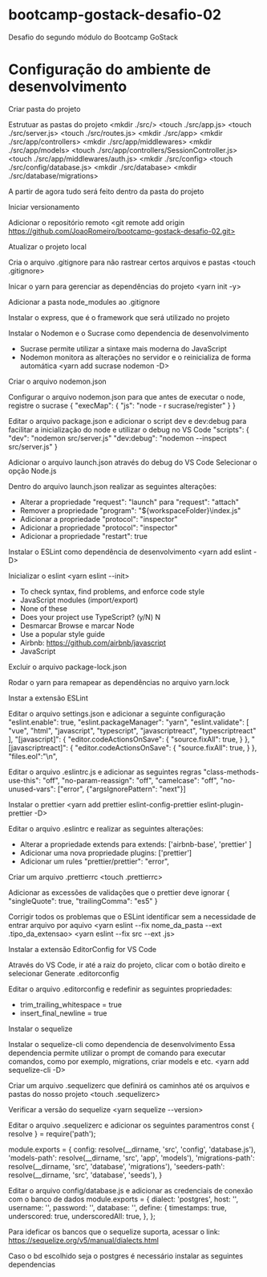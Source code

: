 # bootcamp-gostack-desafio-02
Desafio do segundo módulo do Bootcamp GoStack

# Configuração do ambiente de desenvolvimento
Criar pasta do projeto
<mkdir desafio02>

Estrutuar as pastas do projeto
<mkdir ./src/>
<touch ./src/app.js>
<touch ./src/server.js>
<touch ./src/routes.js>
<mkdir ./src/app>
<mkdir ./src/app/controllers>
<mkdir ./src/app/middlewares>
<mkdir ./src/app/models>
<touch ./src/app/controllers/SessionController.js>
<touch ./src/app/middlewares/auth.js>
<mkdir ./src/config>
<touch ./src/config/database.js>
<mkdir ./src/database>
<mkdir ./src/database/migrations>

A partir de agora tudo será feito dentro da pasta do projeto

Iniciar versionamento
<git init>

Adicionar o repositório remoto
<git remote add origin https://github.com/JoaoRomeiro/bootcamp-gostack-desafio-02.git>

Atualizar o projeto local
<git pull origin master>

Cria o arquivo .gitignore para não rastrear certos arquivos e pastas
<touch .gitignore>

Inicar o yarn para gerenciar as dependências do projeto
<yarn init -y>

Adicionar a pasta node_modules ao .gitignore

Instalar o express, que é o framework que será utilizado no projeto
<yarn add express>

Instalar o Nodemon e o Sucrase como dependencia de desenvolvimento
- Sucrase permite utilizar a sintaxe mais moderna do JavaScript
- Nodemon monitora as alterações no servidor e o reinicializa de forma automática
<yarn add sucrase nodemon -D>

Criar o arquivo nodemon.json
<touch nodemon.json>

Configurar o arquivo nodemon.json para que antes de executar o node, registre o sucrase
{
    "execMap": {
        "js": "node - r sucrase/register"
    }
}

Editar o arquivo package.json e adicionar o script dev e dev:debug para facilitar a inicialização do node
e utilizar o debug no VS Code
"scripts": {
    "dev": "nodemon src/server.js"
    "dev:debug": "nodemon --inspect src/server.js"
}

Adicionar o arquivo launch.json através do debug do VS Code
Selecionar o opção Node.js

Dentro do arquivo launch.json realizar as seguintes alterações:
- Alterar a propriedade "request": "launch" para "request": "attach"
- Remover a propriedade "program": "${workspaceFolder}\\index.js"
- Adicionar a propriedade "protocol": "inspector"
- Adicionar a propriedade "protocol": "inspector"
- Adicionar a propriedade "restart": true

Instalar o ESLint como dependência de desenvolvimento
<yarn add eslint -D>

Inicializar o eslint
<yarn eslint --init>

- To check syntax, find problems, and enforce code style
- JavaScript modules (import/export)
- None of these
- Does your project use TypeScript? (y/N) N
- Desmarcar Browse e marcar Node
- Use a popular style guide
- Airbnb: https://github.com/airbnb/javascript
- JavaScript

Excluir o arquivo package-lock.json
<rm package-lock.json>

Rodar o yarn para remapear as dependências no arquivo yarn.lock
<yarn>

Instar a extensão ESLint

Editar o arquivo settings.json e adicionar a seguinte configuração
"eslint.enable": true,
"eslint.packageManager": "yarn",
"eslint.validate": [
    "vue",
    "html",
    "javascript",
    "typescript",
    "javascriptreact",
    "typescriptreact"
],
"[javascript]": {
    "editor.codeActionsOnSave": {
        "source.fixAll": true,
    }
},
"[javascriptreact]": {
    "editor.codeActionsOnSave": {
        "source.fixAll": true,
    }
},
"files.eol":"\n",

Editar o arquivo .eslintrc.js e adicionar as seguintes regras
"class-methods-use-this": "off",
"no-param-reassign": "off",
"camelcase": "off",
"no-unused-vars": ["error", {"argsIgnorePattern": "next"}]

Instalar o prettier
<yarn add prettier eslint-config-prettier eslint-plugin-prettier -D>

Editar o arquivo .eslintrc e realizar as seguintes alterações:
- Alterar a propriedade extends para extends: ['airbnb-base', 'prettier' ]
- Adicionar uma nova propriedade plugins: ['prettier']
- Adicionar um rules "prettier/prettier": "error",

Criar um arquivo .prettierrc
<touch .prettierrc>

Adicionar as excessões de validações que o prettier deve ignorar
{
    "singleQuote": true,
    "trailingComma": "es5"
}

Corrigir todos os problemas que o ESLint identificar sem a necessidade de entrar arquivo por aquivo
<yarn eslint --fix nome_da_pasta --ext .tipo_da_extensao>
<yarn eslint --fix src --ext .js>

Instalar a extensão EditorConfig for VS Code

Através do VS Code, ir até a raiz do projeto, clicar com o botão direito e selecionar Generate .editorconfig

Editar o arquivo .editorconfig e redefinir as seguintes propriedades:
- trim_trailing_whitespace = true
- insert_final_newline = true

Instalar o sequelize
<yarn add sequelize>

Instalar o sequelize-cli como dependencia de desenvolvimento
Essa dependencia permite utilizar o prompt de comando para executar comandos, como por exemplo, migrations, criar models e etc.
<yarn add sequelize-cli -D>

Criar um arquivo .sequelizerc que definirá os caminhos até os arquivos e pastas do nosso projeto
<touch .sequelizerc>

Verificar a versão do sequelize
<yarn sequelize --version>

Editar o arquivo .sequelizerc e adicionar os seguintes paramentros
const { resolve } = require('path');

module.exports = {
    config: resolve(__dirname, 'src', 'config', 'database.js'),
    'models-path': resolve(__dirname, 'src', 'app', 'models'),
    'migrations-path': resolve(__dirname, 'src', 'database', 'migrations'),
    'seeders-path': resolve(__dirname, 'src', 'database', 'seeds'),
}

Editar o arquivo config/database.js e adicionar as credenciais de conexão com o banco de dados
module.exports = {
    dialect: 'postgres',
    host: '',
    username: '',
    password: '',
    database: '',
    define: {
        timestamps: true,
        underscored: true,
        underscoredAll: true,
    },
};

Para ideficar os bancos que o sequelize suporta, acessar o link: https://sequelize.org/v5/manual/dialects.html

Caso o bd escolhido seja o postgres é necessário instalar as seguintes dependencias
<yarn add pg pg-hstore>
